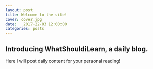 ```yaml
---
layout: post
title: Welcome to the site!
cover: cover.jpg
date:   2017-22-03 12:00:00
categories: posts
---
```


## Introducing WhatShouldiLearn, a daily blog.

Here I will post daily content for your personal reading!
